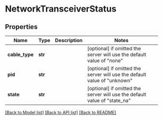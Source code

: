 # NetworkTransceiverStatus

## Properties
Name | Type | Description | Notes
------------ | ------------- | ------------- | -------------
**cable_type** | **str** |  | [optional]  if omitted the server will use the default value of "none"
**pid** | **str** |  | [optional]  if omitted the server will use the default value of "unknown"
**state** | **str** |  | [optional]  if omitted the server will use the default value of "state_na"

[[Back to Model list]](../README.md#documentation-for-models) [[Back to API list]](../README.md#documentation-for-api-endpoints) [[Back to README]](../README.md)


